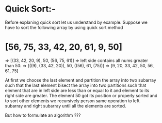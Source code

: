 # Quick Sort:-
Before explaning quick sort let us understand by example.
Suppose we have to sort the following array by using quick sort method

# [56, 75, 33, 42, 20, 61, 9, 50]
=> [(33, 42, 20, 9), 50, (56, 75, 61)] => left side contains all nums greater than 50. 
=> [((9), (33, 42, 20)), 50, ((56), 61, (75))]
=> [9, 20, 33, 42, 50, 56, 61, 75]


At first we choose the last element and partition the array into two subarray
such that the last element bisect the array into two partitions such that element
that are in left side are less than or equal to it and element to its right side are 
greater. 
The element 50 got its position or properly sorted and to sort other elements we recursively person same operation to left subarray and right subarray until all the elements are sorted.


But how to formulate an algorithm ???
